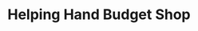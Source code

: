 ---
title: "Helping Hand Budget Shop"
url: /wendell/helping-hand-budget-shop/
shop: Gebrauchtwaren
---